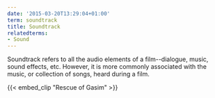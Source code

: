 ```yaml
---
date: '2015-03-20T13:29:04+01:00'
term: soundtrack
title: Soundtrack
relatedterms:
- Sound
---
```


Soundtrack refers to all the audio elements of a film--dialogue, music, sound effects, etc. However, it is more commonly associated with the music, or collection of songs, heard during a film. 

<!--more-->

{{< embed_clip "Rescue of Gasim" >}}